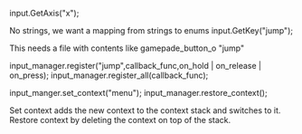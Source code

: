 input.GetAxis("x");

No strings, we want a mapping from strings to enums 
input.GetKey("jump");

This needs a file with contents like
	gamepade_button_o "jump"

input_manager.register("jump",callback_func,on_hold | on_release | on_press);
input_manager.register_all(callback_func);

input_manger.set_context("menu");
input_manager.restore_context(); 

Set context adds the new context to the context stack and switches to it.
Restore context by deleting the context on top of the stack.